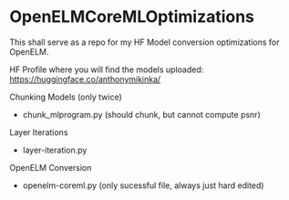# OpenELMCoreMLOptimizations
This shall serve as a repo for my HF Model conversion optimizations for OpenELM.

HF Profile where you will find the models uploaded:
https://huggingface.co/anthonymikinka/

Chunking Models (only twice)
- chunk_mlprogram.py (should chunk, but cannot compute psnr)

Layer Iterations
- layer-iteration.py

OpenELM Conversion
- openelm-coreml.py (only sucessful file, always just hard edited)
